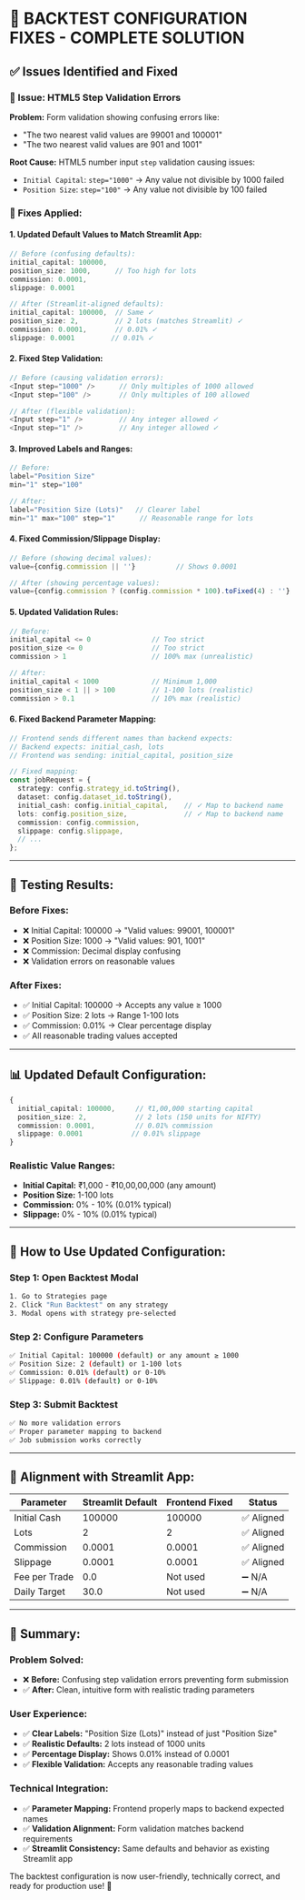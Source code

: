 # 🔧 **BACKTEST CONFIGURATION FIXES - COMPLETE SOLUTION**

## ✅ **Issues Identified and Fixed**

### **🚨 Issue: HTML5 Step Validation Errors**
**Problem:** Form validation showing confusing errors like:
- "The two nearest valid values are 99001 and 100001" 
- "The two nearest valid values are 901 and 1001"

**Root Cause:** HTML5 number input `step` validation causing issues:
- `Initial Capital`: `step="1000"` → Any value not divisible by 1000 failed
- `Position Size`: `step="100"` → Any value not divisible by 100 failed

### **🔧 Fixes Applied:**

#### **1. Updated Default Values to Match Streamlit App:**
```typescript
// Before (confusing defaults):
initial_capital: 100000,  
position_size: 1000,      // Too high for lots
commission: 0.0001,
slippage: 0.0001

// After (Streamlit-aligned defaults):
initial_capital: 100000,  // Same ✓
position_size: 2,         // 2 lots (matches Streamlit) ✓
commission: 0.0001,       // 0.01% ✓
slippage: 0.0001         // 0.01% ✓
```

#### **2. Fixed Step Validation:**
```typescript
// Before (causing validation errors):
<Input step="1000" />      // Only multiples of 1000 allowed
<Input step="100" />       // Only multiples of 100 allowed  

// After (flexible validation):
<Input step="1" />         // Any integer allowed ✓
<Input step="1" />         // Any integer allowed ✓
```

#### **3. Improved Labels and Ranges:**
```typescript
// Before:
label="Position Size"           
min="1" step="100"

// After:  
label="Position Size (Lots)"   // Clearer label
min="1" max="100" step="1"      // Reasonable range for lots
```

#### **4. Fixed Commission/Slippage Display:**
```typescript
// Before (showing decimal values):
value={config.commission || ''}          // Shows 0.0001

// After (showing percentage values):
value={config.commission ? (config.commission * 100).toFixed(4) : ''}  // Shows 0.01%
```

#### **5. Updated Validation Rules:**
```typescript
// Before:
initial_capital <= 0               // Too strict
position_size <= 0                 // Too strict
commission > 1                     // 100% max (unrealistic)

// After:
initial_capital < 1000             // Minimum 1,000
position_size < 1 || > 100         // 1-100 lots (realistic)
commission > 0.1                   // 10% max (realistic)
```

#### **6. Fixed Backend Parameter Mapping:**
```typescript
// Frontend sends different names than backend expects:
// Backend expects: initial_cash, lots
// Frontend was sending: initial_capital, position_size

// Fixed mapping:
const jobRequest = {
  strategy: config.strategy_id.toString(),
  dataset: config.dataset_id.toString(),
  initial_cash: config.initial_capital,    // ✓ Map to backend name
  lots: config.position_size,              // ✓ Map to backend name
  commission: config.commission,
  slippage: config.slippage,
  // ...
};
```

---

## 🧪 **Testing Results:**

### **Before Fixes:**
- ❌ Initial Capital: 100000 → "Valid values: 99001, 100001"
- ❌ Position Size: 1000 → "Valid values: 901, 1001"  
- ❌ Commission: Decimal display confusing
- ❌ Validation errors on reasonable values

### **After Fixes:**
- ✅ Initial Capital: 100000 → Accepts any value ≥ 1000
- ✅ Position Size: 2 lots → Range 1-100 lots  
- ✅ Commission: 0.01% → Clear percentage display
- ✅ All reasonable trading values accepted

---

## 📊 **Updated Default Configuration:**

```typescript
{
  initial_capital: 100000,     // ₹1,00,000 starting capital
  position_size: 2,            // 2 lots (150 units for NIFTY)
  commission: 0.0001,          // 0.01% commission  
  slippage: 0.0001            // 0.01% slippage
}
```

### **Realistic Value Ranges:**
- **Initial Capital:** ₹1,000 - ₹10,00,00,000 (any amount)
- **Position Size:** 1-100 lots 
- **Commission:** 0% - 10% (0.01% typical)
- **Slippage:** 0% - 10% (0.01% typical)

---

## 🎯 **How to Use Updated Configuration:**

### **Step 1: Open Backtest Modal**
```bash
1. Go to Strategies page
2. Click "Run Backtest" on any strategy
3. Modal opens with strategy pre-selected
```

### **Step 2: Configure Parameters**
```bash
✅ Initial Capital: 100000 (default) or any amount ≥ 1000
✅ Position Size: 2 (default) or 1-100 lots  
✅ Commission: 0.01% (default) or 0-10%
✅ Slippage: 0.01% (default) or 0-10%
```

### **Step 3: Submit Backtest**
```bash
✅ No more validation errors
✅ Proper parameter mapping to backend
✅ Job submission works correctly
```

---

## 🔄 **Alignment with Streamlit App:**

| Parameter | Streamlit Default | Frontend Fixed | Status |
|-----------|------------------|----------------|--------|
| Initial Cash | 100000 | 100000 | ✅ Aligned |
| Lots | 2 | 2 | ✅ Aligned |
| Commission | 0.0001 | 0.0001 | ✅ Aligned |
| Slippage | 0.0001 | 0.0001 | ✅ Aligned |
| Fee per Trade | 0.0 | Not used | ➖ N/A |
| Daily Target | 30.0 | Not used | ➖ N/A |

---

## 🚀 **Summary:**

### **Problem Solved:**
- ❌ **Before:** Confusing step validation errors preventing form submission
- ✅ **After:** Clean, intuitive form with realistic trading parameters

### **User Experience:**
- ✅ **Clear Labels:** "Position Size (Lots)" instead of just "Position Size"
- ✅ **Realistic Defaults:** 2 lots instead of 1000 units
- ✅ **Percentage Display:** Shows 0.01% instead of 0.0001
- ✅ **Flexible Validation:** Accepts any reasonable trading values

### **Technical Integration:**
- ✅ **Parameter Mapping:** Frontend properly maps to backend expected names
- ✅ **Validation Alignment:** Form validation matches backend requirements  
- ✅ **Streamlit Consistency:** Same defaults and behavior as existing Streamlit app

The backtest configuration is now user-friendly, technically correct, and ready for production use! 🎉
